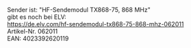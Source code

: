 Sender ist: "HF-Sendemodul TX868-75, 868 MHz"  
gibt es noch bei ELV:  
https://de.elv.com/hf-sendemodul-tx868-75-868-mhz-062011  
Artikel-Nr. 062011  
EAN: 4023392620119  

